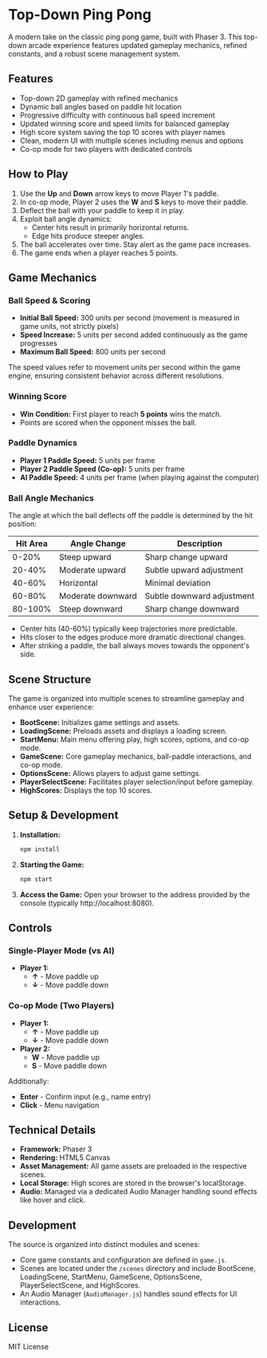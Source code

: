 # Top-Down Ping Pong

A modern take on the classic ping pong game, built with Phaser 3. This top-down arcade experience features updated gameplay mechanics, refined constants, and a robust scene management system.

## Features

- Top-down 2D gameplay with refined mechanics
- Dynamic ball angles based on paddle hit location
- Progressive difficulty with continuous ball speed increment
- Updated winning score and speed limits for balanced gameplay
- High score system saving the top 10 scores with player names
- Clean, modern UI with multiple scenes including menus and options
- Co-op mode for two players with dedicated controls

## How to Play

1. Use the **Up** and **Down** arrow keys to move Player 1's paddle.
2. In co-op mode, Player 2 uses the **W** and **S** keys to move their paddle.
3. Deflect the ball with your paddle to keep it in play.
4. Exploit ball angle dynamics:
   - Center hits result in primarily horizontal returns.
   - Edge hits produce steeper angles.
5. The ball accelerates over time. Stay alert as the game pace increases.
6. The game ends when a player reaches 5 points.

## Game Mechanics

### Ball Speed & Scoring

- **Initial Ball Speed:** 300 units per second (movement is measured in game units, not strictly pixels)
- **Speed Increase:** 5 units per second added continuously as the game progresses
- **Maximum Ball Speed:** 800 units per second

The speed values refer to movement units per second within the game engine, ensuring consistent behavior across different resolutions.

### Winning Score

- **Win Condition:** First player to reach **5 points** wins the match.
- Points are scored when the opponent misses the ball.

### Paddle Dynamics

- **Player 1 Paddle Speed:** 5 units per frame
- **Player 2 Paddle Speed (Co-op):** 5 units per frame
- **AI Paddle Speed:** 4 units per frame (when playing against the computer)

### Ball Angle Mechanics

The angle at which the ball deflects off the paddle is determined by the hit position:

| Hit Area    | Angle Change       | Description                      |
|-------------|--------------------|----------------------------------|
| 0-20%       | Steep upward       | Sharp change upward              |
| 20-40%      | Moderate upward    | Subtle upward adjustment         |
| 40-60%      | Horizontal         | Minimal deviation                |
| 60-80%      | Moderate downward  | Subtle downward adjustment       |
| 80-100%     | Steep downward     | Sharp change downward            |

- Center hits (40-60%) typically keep trajectories more predictable.
- Hits closer to the edges produce more dramatic directional changes.
- After striking a paddle, the ball always moves towards the opponent's side.

## Scene Structure

The game is organized into multiple scenes to streamline gameplay and enhance user experience:

- **BootScene:** Initializes game settings and assets.
- **LoadingScene:** Preloads assets and displays a loading screen.
- **StartMenu:** Main menu offering play, high scores, options, and co-op mode.
- **GameScene:** Core gameplay mechanics, ball-paddle interactions, and co-op mode.
- **OptionsScene:** Allows players to adjust game settings.
- **PlayerSelectScene:** Facilitates player selection/input before gameplay.
- **HighScores:** Displays the top 10 scores.

## Setup & Development

1. **Installation:**
   ```bash
   npm install
   ```

2. **Starting the Game:**
   ```bash
   npm start
   ```

3. **Access the Game:**
   Open your browser to the address provided by the console (typically http://localhost:8080).

## Controls

### Single-Player Mode (vs AI)
- **Player 1:** 
  - **↑** - Move paddle up
  - **↓** - Move paddle down

### Co-op Mode (Two Players)
- **Player 1:** 
  - **↑** - Move paddle up
  - **↓** - Move paddle down
- **Player 2:**
  - **W** - Move paddle up
  - **S** - Move paddle down

Additionally:
- **Enter** - Confirm input (e.g., name entry)
- **Click** - Menu navigation

## Technical Details

- **Framework:** Phaser 3
- **Rendering:** HTML5 Canvas
- **Asset Management:** All game assets are preloaded in the respective scenes.
- **Local Storage:** High scores are stored in the browser's localStorage.
- **Audio:** Managed via a dedicated Audio Manager handling sound effects like hover and click.

## Development

The source is organized into distinct modules and scenes:
- Core game constants and configuration are defined in `game.js`.
- Scenes are located under the `/scenes` directory and include BootScene, LoadingScene, StartMenu, GameScene, OptionsScene, PlayerSelectScene, and HighScores.
- An Audio Manager (`AudioManager.js`) handles sound effects for UI interactions.

## License

MIT License